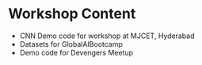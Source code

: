 # Workshop Content
- CNN Demo code for workshop at MJCET, Hyderabad
- Datasets for GlobalAIBootcamp
- Demo code for Devengers Meetup
